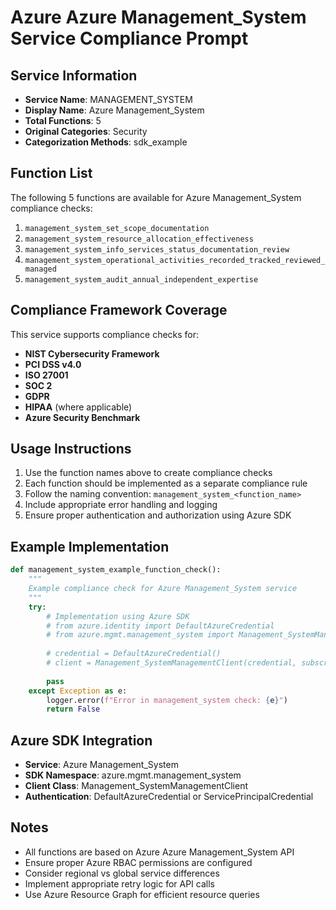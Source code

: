 # Azure Azure Management_System Service Compliance Prompt

## Service Information
- **Service Name**: MANAGEMENT_SYSTEM
- **Display Name**: Azure Management_System
- **Total Functions**: 5
- **Original Categories**: Security
- **Categorization Methods**: sdk_example

## Function List
The following 5 functions are available for Azure Management_System compliance checks:

1. `management_system_set_scope_documentation`
2. `management_system_resource_allocation_effectiveness`
3. `management_system_info_services_status_documentation_review`
4. `management_system_operational_activities_recorded_tracked_reviewed_managed`
5. `management_system_audit_annual_independent_expertise`


## Compliance Framework Coverage
This service supports compliance checks for:
- **NIST Cybersecurity Framework**
- **PCI DSS v4.0**
- **ISO 27001**
- **SOC 2**
- **GDPR**
- **HIPAA** (where applicable)
- **Azure Security Benchmark**

## Usage Instructions
1. Use the function names above to create compliance checks
2. Each function should be implemented as a separate compliance rule
3. Follow the naming convention: `management_system_<function_name>`
4. Include appropriate error handling and logging
5. Ensure proper authentication and authorization using Azure SDK

## Example Implementation
```python
def management_system_example_function_check():
    """
    Example compliance check for Azure Management_System service
    """
    try:
        # Implementation using Azure SDK
        # from azure.identity import DefaultAzureCredential
        # from azure.mgmt.management_system import Management_SystemManagementClient
        
        # credential = DefaultAzureCredential()
        # client = Management_SystemManagementClient(credential, subscription_id)
        
        pass
    except Exception as e:
        logger.error(f"Error in management_system check: {e}")
        return False
```

## Azure SDK Integration
- **Service**: Azure Management_System
- **SDK Namespace**: azure.mgmt.management_system
- **Client Class**: Management_SystemManagementClient
- **Authentication**: DefaultAzureCredential or ServicePrincipalCredential

## Notes
- All functions are based on Azure Azure Management_System API
- Ensure proper Azure RBAC permissions are configured
- Consider regional vs global service differences
- Implement appropriate retry logic for API calls
- Use Azure Resource Graph for efficient resource queries
